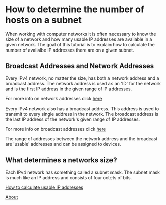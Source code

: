 # How to determine the number of hosts on a subnet

When working with computer networks it is often necessary to know the size of a network and how many usable IP addresses are available in a given network. The goal of this tutorial is to explain how to calculate the number of availalbe IP addresses there are on a given subnet.

## Broadcast Addresses and Network Addresses

Every IPv4 network, no matter the size, has both a network address and a broadcast address. The network address is used as an 'ID' for the network and is the first IP address in the given range of IP addresses. 

For more info on network addresses click [here](https://en.wikipedia.org/wiki/Network_address)

Every IPv4 network also has a broadcast address. This address is used to transmit to every single address in the network. The broadcast address is the last IP address of the network's given range of IP addresses. 

For more info on broadcast addresses click [here](https://en.wikipedia.org/wiki/Broadcast_address)

The range of addresses between the network address and the broadcast are 'usable' addresses and can be assigned to devices. 

## What determines a networks size?

Each IPv4 network has something called a subnet mask. The subnet mask is much like an IP address and consists of four octets of bits.

[How to calculate usable IP addresses](calculate.md)

[About](README.md)